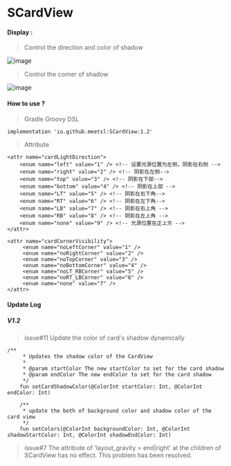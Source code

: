 # SCardView
#### Display :
> Control the direction and color of shadow

![image](https://img2018.cnblogs.com/blog/709594/201809/709594-20180916150628855-1421433132.png)

> Control the corner of shadow

![image](https://img2018.cnblogs.com/blog/709594/201810/709594-20181009102028206-1516260114.png)
#### How to use ?
> Gradle Groovy DSL

```
implementation 'io.github.meetsl:SCardView:1.2'
```

> Attribute

```
<attr name="cardLightDirection">
    <enum name="left" value="1" /> <!-- 设置光源位置为左侧，阴影在右侧 -->
    <enum name="right" value="2" /> <!-- 阴影在左侧-->
    <enum name="top" value="3" /> <!-- 阴影在下部-->
    <enum name="bottom" value="4" /> <!-- 阴影在上部 -->
    <enum name="LT" value="5" /> <!-- 阴影在右下角-->
    <enum name="RT" value="6" /> <!-- 阴影在左下角-->
    <enum name="LB" value="7" /> <!-- 阴影在右上角 -->
    <enum name="RB" value="8" /> <!-- 阴影在左上角 -->
    <enum name="none" value="9" /> <!-- 光源位置在正上方 -->
</attr>

<attr name="cardCornerVisibility">
     <enum name="noLeftCorner" value="1" />
     <enum name="noRightCorner" value="2" />
     <enum name="noTopCorner" value="3" />
     <enum name="noBottomCorner" value="4" />
     <enum name="noLT_RBCorner" value="5" />
     <enum name="noRT_LBCorner" value="6" />
     <enum name="none" value="7" />
</attr>
```
#### Update Log
##### V1.2
> issue#11 Update the color of card's shadow dynamically
```
/**
     * Updates the shadow color of the CardView
     *
     * @param startColor The new startColor to set for the card shadow
     * @param endColor The new endColor to set for the card shadow
     */
    fun setCardShadowColor(@ColorInt startColor: Int, @ColorInt endColor: Int)

    /**
     * update the both of background color and shadow color of the card view
     */
    fun setColors(@ColorInt backgroundColor: Int, @ColorInt shadowStartColor: Int, @ColorInt shadowEndColor: Int)
```

> issue#7 The attribute of 'layout_gravity = end|right' at the children of SCardView has no effect. This problem has been resolved.
